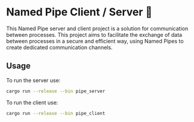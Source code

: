 # Named Pipe Client / Server 🦀

This Named Pipe server and client project is a solution for communication between processes. This project aims to facilitate the exchange of data between processes in a secure and efficient way, using Named Pipes to create dedicated communication channels.

## Usage 

To run the server use:
```sh
cargo run --release --bin pipe_server
```

To run the client use:
```sh
cargo run --release --bin pipe_client
```